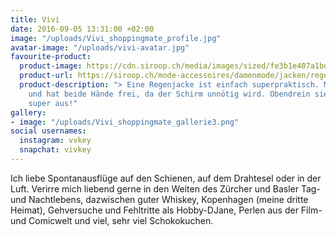 ```yaml
---
title: Vivi
date: 2016-09-05 13:31:00 +02:00
image: "/uploads/Vivi_shoppingmate_profile.jpg"
avatar-image: "/uploads/vivi-avatar.jpg"
favourite-product:
  product-image: https://cdn.siroop.ch/media/images/sized/fe3b1e407a1bd5af9e6f8475f17b9f01.400x400.jpg
  product-url: https://siroop.ch/mode-accessoires/damenmode/jacken/regenjacke-mit-herabfallender-schulter-342115?utm_source=smates&utm_medium=editorial&utm_campaign=smates_q416_vivi&utm_content=regenjackerosa
  product-description: "> Eine Regenjacke ist einfach superpraktisch. Man bleibt trocken
    und hat beide Hände frei, da der Schirm unnötig wird. Obendrein sieht sie noch
    super aus!"
gallery:
- image: "/uploads/Vivi_shoppingmate_gallerie3.png"
social usernames:
  instagram: vvkey
  snapchat: vivkey
---
```


Ich liebe Spontanausflüge auf den Schienen, auf dem Drahtesel oder in der Luft. Verirre mich liebend gerne in den Weiten des Zürcher und Basler Tag- und Nachtlebens, dazwischen guter Whiskey, Kopenhagen (meine dritte Heimat), Gehversuche und Fehltritte als Hobby-DJane, Perlen aus der Film- und Comicwelt und viel, sehr viel Schokokuchen.
